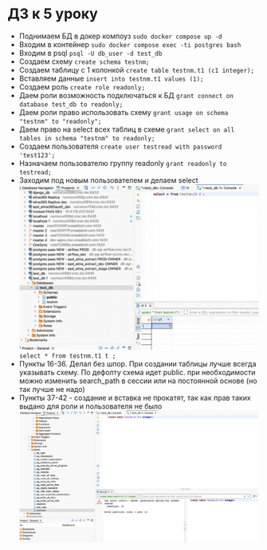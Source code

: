 # ДЗ к 5 уроку
* Поднимаем БД в докер компоуз
  `sudo docker compose up -d`
* Входим в контейнер
  `sudo docker compose exec -ti postgres bash`
* Входим в psql
  `psql -U db_user -d test_db`
* Создаем схему
  `create schema testnm;`
* Создаем таблицу с 1 колонкой
  `create table testnm.t1 (c1 integer);`
* Вставляем данные
  `insert into testnm.t1 values (1);`
* Создаем роль
  `create role readonly;`
* Даем роли возможность подключаться к БД
  `grant connect on database test_db to readonly;`
* Даем роли право использовать схему
  `grant usage on schema "testnm" to "readonly";`
* Даем право на select всех таблиц в схеме
  `grant select on all tables in schema "testnm" to readonly;`
* Создаем пользователя
  `create user testread with password 'test123';`
* Назначаем пользователю группу readonly
  `grant readonly to testread;`
* Заходим под новым пользователем и делаем select
  ![alt text](image.png)
  `select * from testnm.t1 t ;`
* Пункты 16-36. Делал без шпор. При создании таблицы лучше всегда указывать схему. По дефолту схема идет public. при необходимости можно изменить search_path в сессии или на постоянной основе (но так лучше не надо)
* Пункты 37-42  - создание и вставка не прокатят, так как прав таких выдано для роли и пользователя не было
  ![alt text](image-1.png)
